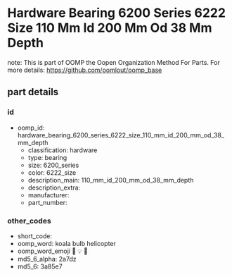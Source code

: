 # Hardware Bearing 6200 Series 6222 Size 110 Mm Id 200 Mm Od 38 Mm Depth  

note: This is part of OOMP the Oopen Organization Method For Parts. For more details: https://github.com/oomlout/oomp_base

##  part details





### id
* oomp_id: hardware_bearing_6200_series_6222_size_110_mm_id_200_mm_od_38_mm_depth
  * classification: hardware
  * type: bearing
  * size: 6200_series
  * color: 6222_size
  * description_main: 110_mm_id_200_mm_od_38_mm_depth
  * description_extra: 
  * manufacturer: 
  * part_number: 

### other_codes
* short_code: 
* oomp_word: koala bulb helicopter
* oomp_word_emoji :koala: :bulb: :helicopter:
* md5_6_alpha: 2a7dz
* md5_6: 3a85e7